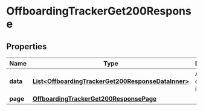 

# OffboardingTrackerGet200Response


## Properties

| Name | Type | Description | Notes |
|------------ | ------------- | ------------- | -------------|
|**data** | [**List&lt;OffboardingTrackerGet200ResponseDataInner&gt;**](OffboardingTrackerGet200ResponseDataInner.md) | A list of offboarding items. |  [optional] |
|**page** | [**OffboardingTrackerGet200ResponsePage**](OffboardingTrackerGet200ResponsePage.md) |  |  [optional] |



